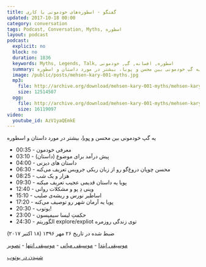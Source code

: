 ```yaml
---
title: گفتگو - اسطوره‌های خودمونی با کاری
updated: 2017-10-18 00:00
category: conversation
tags: Podcast, Conversation, Myths, اسطوره
layout: podcast
podcast:
  explicit: no
  block: no
  duration: 1836
  keywords: Myths, Legends, Talk, اسطوره, افسانه, گپ, خودمونی
  summary: یه گپ خودمونی بین محسن و پویا، بیشتر در مورد داستان و اسطوره
  image: /public/posts/mehsen-kary-001-myths.jpg
  mp3:
    file: http://archive.org/download/mehsen-kary-001-myths/mehsen-kary-001-myths.mp3
    size: 12514507
  ogg:
    file: http://archive.org/download/mehsen-kary-001-myths/mehsen-kary-001-myths.ogg
    size: 16119097
video:
  youtube_id: AzV1yaQEmkE
---
```

یه گپ خودمونی بین محسن و [پویا](https://kary.us)، بیشتر در مورد داستان و اسطوره

* 00:35 - معرفی خودمون
* 03:10 - پیش درآمد برای موضوع (داستان)
* 04:00 - داستان های دیزنی
* 06:30 - محسن چوپان دروغ‌گو رو از زبان ریکی جرویس تعریف می‌کنه
* 08:25 - هزار و یک شب
* 09:30 - پویا یه داستان قدیمی عجیب تعریف میکنه
* 12:40 - وینی دِ پو و مشکلات روانی
* 15:10 - اساطیر نورس و ریشه‌ی صلیب
* 17:20 - پویا یه آرمان شهر رو توصیف می‌کنه
* 20:30 - یوتوب!
* 23:00 - حکمتِ لیسا سیمپسون
* 24:30 - الگوریتم explore/expliot توی زندگی روزمره

ضبط شده در تاریخ ۲۶ مهر ۱۳۹۶ (۱۸ اکتبر ۲۰۱۷)

[موسیقی ابتدا](http://ccmixter.org/files/jlbrock44/56346) - 
[موسیقی میانی](http://ccmixter.org/files/cdk/53755) - 
[موسیقی انتها](http://ccmixter.org/files/airtone/56520) - 
[تصویر](https://commons.wikimedia.org/wiki/File:Benozzo_gozzoli,_corteo_dei_magi,_1_inizio,_1459,_16.JPG)

[شنیدن در یوتوب](https://www.youtube.com/watch?v=AzV1yaQEmkE)

